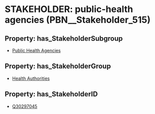 # STAKEHOLDER: __public-health agencies__ (PBN__Stakeholder_515)

## Property: has_StakeholderSubgroup

* [Public Health Agencies](PBN__StakeholderSubgroup_43)

## Property: has_StakeholderGroup

* [Health Authorities](PBN__StakeholderGroup_4)

## Property: has_StakeholderID

* [Q30297045](Q30297045)

